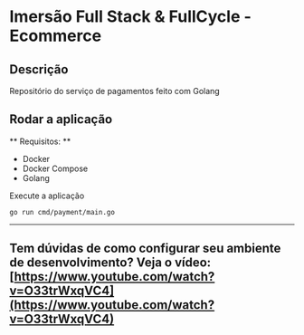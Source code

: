 # Imersão Full Stack & FullCycle - Ecommerce

## Descrição

Repositório do serviço de pagamentos feito com Golang

## Rodar a aplicação

** Requisitos: **

- Docker
- Docker Compose
- Golang


Execute a aplicação

```
go run cmd/payment/main.go
```

---
Tem dúvidas de como configurar seu ambiente de desenvolvimento? Veja o vídeo: [https://www.youtube.com/watch?v=O33trWxqVC4](https://www.youtube.com/watch?v=O33trWxqVC4)
---

